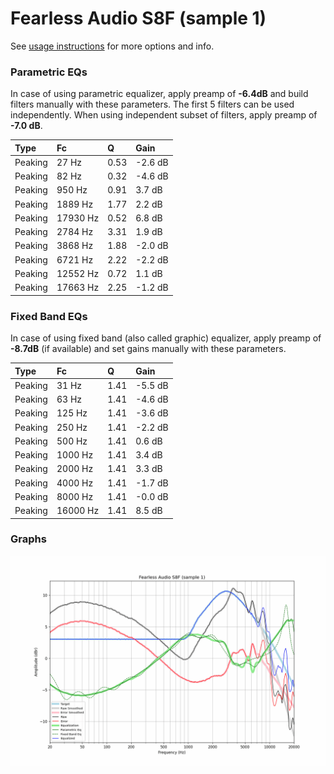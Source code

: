 # Fearless Audio S8F (sample 1)
See [usage instructions](https://github.com/jaakkopasanen/AutoEq#usage) for more options and info.

### Parametric EQs
In case of using parametric equalizer, apply preamp of **-6.4dB** and build filters manually
with these parameters. The first 5 filters can be used independently.
When using independent subset of filters, apply preamp of **-7.0 dB**.

| Type    | Fc       |    Q | Gain    |
|:--------|:---------|:-----|:--------|
| Peaking | 27 Hz    | 0.53 | -2.6 dB |
| Peaking | 82 Hz    | 0.32 | -4.6 dB |
| Peaking | 950 Hz   | 0.91 | 3.7 dB  |
| Peaking | 1889 Hz  | 1.77 | 2.2 dB  |
| Peaking | 17930 Hz | 0.52 | 6.8 dB  |
| Peaking | 2784 Hz  | 3.31 | 1.9 dB  |
| Peaking | 3868 Hz  | 1.88 | -2.0 dB |
| Peaking | 6721 Hz  | 2.22 | -2.2 dB |
| Peaking | 12552 Hz | 0.72 | 1.1 dB  |
| Peaking | 17663 Hz | 2.25 | -1.2 dB |

### Fixed Band EQs
In case of using fixed band (also called graphic) equalizer, apply preamp of **-8.7dB**
(if available) and set gains manually with these parameters.

| Type    | Fc       |    Q | Gain    |
|:--------|:---------|:-----|:--------|
| Peaking | 31 Hz    | 1.41 | -5.5 dB |
| Peaking | 63 Hz    | 1.41 | -4.6 dB |
| Peaking | 125 Hz   | 1.41 | -3.6 dB |
| Peaking | 250 Hz   | 1.41 | -2.2 dB |
| Peaking | 500 Hz   | 1.41 | 0.6 dB  |
| Peaking | 1000 Hz  | 1.41 | 3.4 dB  |
| Peaking | 2000 Hz  | 1.41 | 3.3 dB  |
| Peaking | 4000 Hz  | 1.41 | -1.7 dB |
| Peaking | 8000 Hz  | 1.41 | -0.0 dB |
| Peaking | 16000 Hz | 1.41 | 8.5 dB  |

### Graphs
![](./Fearless%20Audio%20S8F%20(sample%201).png)